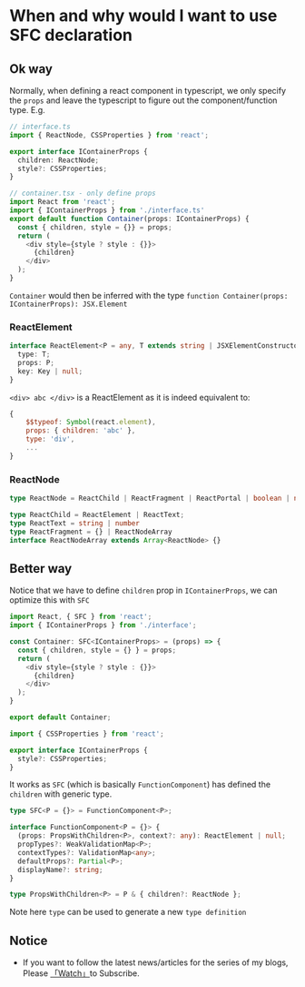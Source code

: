 # When and why would I want to use SFC declaration

## Ok way

Normally, when defining a react component in typescript, we only specify the `props` and leave the typescript to figure out the component/function type. E.g.

```typescript
// interface.ts
import { ReactNode, CSSProperties } from 'react';

export interface IContainerProps {
  children: ReactNode;
  style?: CSSProperties;
}
```

```typescript
// container.tsx - only define props
import React from 'react';
import { IContainerProps } from './interface.ts'
export default function Container(props: IContainerProps) {
  const { children, style = {}} = props;
  return (
    <div style={style ? style : {}}>
      {children}
    </div>
  );
}
```

`Container` would then be inferred with the type `function Container(props: IContainerProps): JSX.Element`

### ReactElement

```typescript
interface ReactElement<P = any, T extends string | JSXElementConstructor<any> = string | JSXElementConstructor<any>> {
  type: T;
  props: P;
  key: Key | null;
}
```

`<div> abc </div>` is a ReactElement as it is indeed equivalent to:

```javascript
{
	$$typeof: Symbol(react.element),
	props: { children: 'abc' },
	type: 'div',
	...
}
```

### ReactNode

```typescript
type ReactNode = ReactChild | ReactFragment | ReactPortal | boolean | null | undefined;

type ReactChild = ReactElement | ReactText;
type ReactText = string | number
type ReactFragment = {} | ReactNodeArray
interface ReactNodeArray extends Array<ReactNode> {}
```

## Better way

Notice that we have to define `children` prop in `IContainerProps`, we can optimize this with `SFC`

```typescript
import React, { SFC } from 'react';
import { IContainerProps } from './interface';

const Container: SFC<IContainerProps> = (props) => {
  const { children, style = {} } = props;
  return (
    <div style={style ? style : {}}>
      {children}
    </div>
  );
}

export default Container;
```

```typescript
import { CSSProperties } from 'react';

export interface IContainerProps {
  style?: CSSProperties;
}
```

It works as `SFC` (which is basically `FunctionComponent`) has defined the `children` with generic type.

```typescript
type SFC<P = {}> = FunctionComponent<P>;

interface FunctionComponent<P = {}> {
  (props: PropsWithChildren<P>, context?: any): ReactElement | null;
  propTypes?: WeakValidationMap<P>;
  contextTypes?: ValidationMap<any>;
  defaultProps?: Partial<P>;
  displayName?: string;
}
```

```typescript
type PropsWithChildren<P> = P & { children?: ReactNode };
```

Note here `type` can be used to generate a new `type definition`

## Notice

* If you want to follow the latest news/articles for the series of my blogs, Please [「Watch」](https://github.com/n0ruSh/blogs/)to Subscribe.
